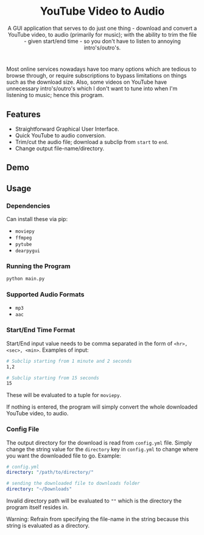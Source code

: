 <h1 align="center"> YouTube Video to Audio </h1>

<p align="center">
A GUI application that serves to do just one thing - download and convert a YouTube video, to audio (primarily for music); with the ability to trim the file - given start/end time - so you don't have to listen to annoying intro's/outro's.
</p>

<h1></h1

Most online services nowadays have too many options which are tedious to browse through, or require subscriptions to bypass limitations on things such as the download size. Also, some videos on YouTube have unnecessary intro's/outro's which I don't want to tune into when I'm listening to music; hence this program.

## Features
- Straightforward Graphical User Interface.
- Quick YouTube to audio conversion.
- Trim/cut the audio file; download a subclip from `start` to `end`.
- Change output file-name/directory.

## Demo

## Usage

### Dependencies
Can install these via pip:
- `moviepy`
- `ffmpeg`
- `pytube`
- `dearpygui`

### Running the Program

```bash
python main.py
```

### Supported Audio Formats
- `mp3`
- `aac`

### Start/End Time Format
Start/End input value needs to be comma separated in the form of `<hr>, <sec>, <min>`. Examples of input:

```bash
# Subclip starting from 1 minute and 2 seconds
1,2
```

```bash
# Subclip starting from 15 seconds
15
```

These will be evaluated to a tuple for `moviepy`.

If nothing is entered, the program will simply convert the whole downloaded YouTube video, to audio.

### Config File
The output directory for the download is read from `config.yml` file. Simply change the string value for the `directory` key in `config.yml` to change where you want the downloaded file to go. Example:

```yaml
# config.yml
directory: "/path/to/directory/"
```

```yaml
# sending the downloaded file to downloads folder
directory: "~/Downloads"
```

Invalid directory path will be evaluated to `""` which is the directory the program itself resides in.

Warning: Refrain from specifying the file-name in the string because this string is evaluated as a directory.
